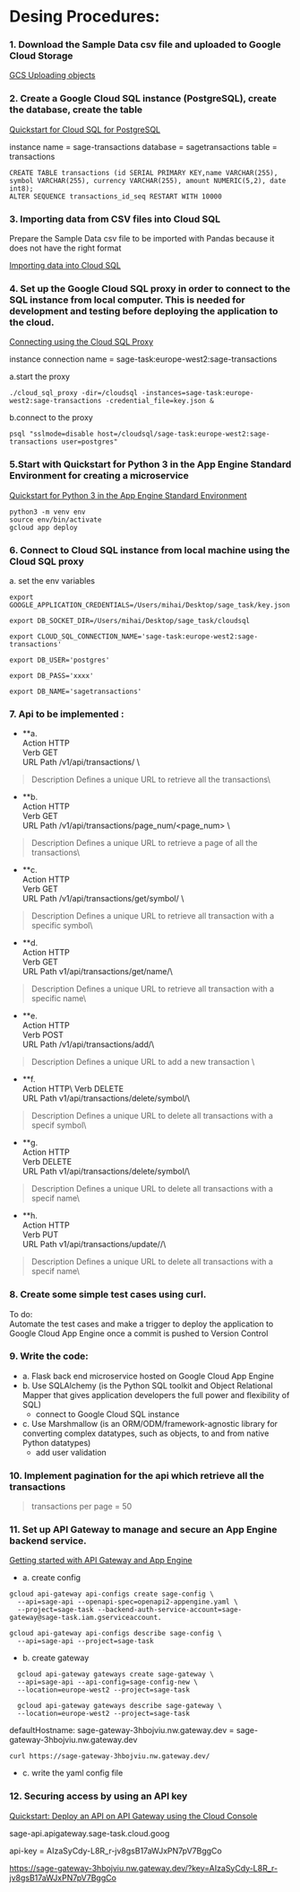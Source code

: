 

# Desing Procedures: 


### 1. Download the Sample Data csv file and uploaded to Google Cloud Storage 
[GCS Uploading objects](https://cloud.google.com/storage/docs/uploading-objects)


### 2. Create a Google Cloud SQL instance (PostgreSQL), create the database, create the table 
[Quickstart for Cloud SQL for PostgreSQL](https://cloud.google.com/sql/docs/postgres/quickstart)

instance name = sage-transactions
database = sagetransactions
table = transactions


```
CREATE TABLE transactions (id SERIAL PRIMARY KEY,name VARCHAR(255), symbol VARCHAR(255), currency VARCHAR(255), amount NUMERIC(5,2), date int8);
ALTER SEQUENCE transactions_id_seq RESTART WITH 10000
```


### 3. Importing data from CSV files into Cloud SQL
Prepare the Sample Data csv file to be imported with Pandas because it does not have the right format

[Importing data into Cloud SQL](https://cloud.google.com/sql/docs/postgres/import-export/importing)


### 4. Set up the Google Cloud SQL proxy in order to connect to the SQL instance from local computer. This is needed for development and testing before deploying the application to the cloud.
[Connecting using the Cloud SQL Proxy](https://cloud.google.com/sql/docs/postgres/connect-admin-proxy)

instance connection name = sage-task:europe-west2:sage-transactions

a.start the proxy

```./cloud_sql_proxy -dir=/cloudsql -instances=sage-task:europe-west2:sage-transactions -credential_file=key.json &```

b.connect to the proxy

```psql "sslmode=disable host=/cloudsql/sage-task:europe-west2:sage-transactions user=postgres"```


### 5.Start with Quickstart for Python 3 in the App Engine Standard Environment for creating a microservice 
[Quickstart for Python 3 in the App Engine Standard Environment](https://cloud.google.com/appengine/docs/standard/python3/quickstart)

```
python3 -m venv env
source env/bin/activate
gcloud app deploy

```


### 6. Connect to Cloud SQL instance from local machine using the Cloud SQL proxy

a. set the env variables 

```
export GOOGLE_APPLICATION_CREDENTIALS=/Users/mihai/Desktop/sage_task/key.json

export DB_SOCKET_DIR=/Users/mihai/Desktop/sage_task/cloudsql

export CLOUD_SQL_CONNECTION_NAME='sage-task:europe-west2:sage-transactions'

export DB_USER='postgres'

export DB_PASS='xxxx'

export DB_NAME='sagetransactions'
```

### 7. Api to be implemented : 

- **a.\
Action	     HTTP \
Verb         GET\
URL Path     /v1/api/transactions/  \
> Description  Defines a unique URL to retrieve all the transactions\

- **b.\
Action	     HTTP \
Verb         GET\
URL Path     /v1/api/transactions/page_num/<page_num> \ 
> Description  Defines a unique URL to retrieve a page of all the transactions\


- **c.\
Action	     HTTP \
Verb         GET\
URL Path     /v1/api/transactions/get/symbol/<symbol> \
> Description  Defines a unique URL to retrieve all transaction with a specific symbol\

- **d.\
Action	     HTTP \
Verb         GET\
URL Path     v1/api/transactions/get/name/<name>\
> Description  Defines a unique URL to retrieve all transaction with a specific name\

- **e.\
Action	     HTTP \
Verb         POST\
URL Path     /v1/api/transactions/add/\
> Description  Defines a unique URL to add a new transaction \

- **f.\
Action	     HTTP\ 
Verb         DELETE\
URL Path     v1/api/transactions/delete/symbol/<symbol>\
> Description  Defines a unique URL to delete all transactions with a specif symbol\

- **g.\
Action	     HTTP \
Verb         DELETE\
URL Path     v1/api/transactions/delete/symbol/<name>\
> Description  Defines a unique URL to delete all transactions with a specif name\


- **h.\
Action	     HTTP \
Verb         PUT\
URL Path     v1/api/transactions/update/<symbol>/<currency>\
> Description  Defines a unique URL to delete all transactions with a specif name\



### 8. Create some simple test cases using curl. 

To do:\
Automate the test cases and make a trigger to deploy the application to 
Google Cloud App Engine once a commit is pushed to Version Control 


### 9. Write the code:

- a. Flask back end microservice hosted on Google Cloud App Engine
- b. Use SQLAlchemy (is the Python SQL toolkit and Object Relational Mapper that 
gives application developers the full power and flexibility of SQL)
     - connect to Google Cloud SQL instance
- c. Use Marshmallow (is an ORM/ODM/framework-agnostic library for converting 
complex datatypes, such as objects, to and from native Python datatypes)
     - add user validation 


### 10. Implement pagination for the api which retrieve all the transactions
> transactions per page = 50  


### 11. Set up API Gateway to manage and secure an App Engine backend service.
[Getting started with API Gateway and App Engine](https://cloud.google.com/api-gateway/docs/get-started-app-engine)

- a. create config
```
gcloud api-gateway api-configs create sage-config \
  --api=sage-api --openapi-spec=openapi2-appengine.yaml \
  --project=sage-task --backend-auth-service-account=sage-gateway@sage-task.iam.gserviceaccount.

gcloud api-gateway api-configs describe sage-config \
  --api=sage-api --project=sage-task
  ```

- b. create gateway
```
  gcloud api-gateway gateways create sage-gateway \
  --api=sage-api --api-config=sage-config-new \
  --location=europe-west2 --project=sage-task

  gcloud api-gateway gateways describe sage-gateway \
  --location=europe-west2 --project=sage-task
```
defaultHostname: sage-gateway-3hbojviu.nw.gateway.dev = sage-gateway-3hbojviu.nw.gateway.dev

```curl https://sage-gateway-3hbojviu.nw.gateway.dev/```

- c. write the yaml config file 


### 12. Securing access by using an API key
[Quickstart: Deploy an API on API Gateway using the Cloud Console](https://cloud.google.com/api-gateway/docs/quickstart-console)

sage-api.apigateway.sage-task.cloud.goog

api-key = AIzaSyCdy-L8R_r-jv8gsB17aWJxPN7pV7BggCo

https://sage-gateway-3hbojviu.nw.gateway.dev/?key=AIzaSyCdy-L8R_r-jv8gsB17aWJxPN7pV7BggCo



